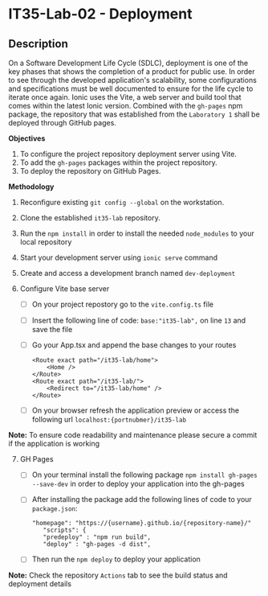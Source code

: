 # IT35-Lab-02 - Deployment
## Description
On a Software Development Life Cycle (SDLC), deployment is one of the key phases that shows the completion of a product for public use. In
order to see through the developed application's scalability, some configurations and specifications must be well documented to ensure
for the life cycle to iterate once again. 
Ionic uses the Vite, a web server and build tool that comes within the latest Ionic version. Combined with the `gh-pages` npm package,
the repository that was established from the `Laboratory 1` shall be deployed through GitHub pages.

**Objectives**
1. To configure the project repository deployment server using Vite.
2. To add the `gh-pages` packages within the project repository.
3. To deploy the repository on GitHub Pages.
   
**Methodology**
1. Reconfigure existing `git config --global` on the workstation.
2. Clone the established `it35-lab` repository.
3. Run the `npm install` in order to install the needed `node_modules` to your local repository
4. Start your development server using `ionic serve` command
5. Create and access a development branch named `dev-deployment`

6. Configure Vite base server
    - [ ] On your project repostory go to the `vite.config.ts` file
    - [ ] Insert the following line of code:  `base:"it35-lab",` on line `13` and save the file
    - [ ] Go your App.tsx and append the base changes to your routes
   
          <Route exact path="/it35-lab/home">
              <Home />
          </Route>
          <Route exact path="/it35-lab/">
              <Redirect to="/it35-lab/home" />
          </Route>
          
    - [ ] On your browser refresh the application preview or access the following url `localhost:{portnubmer}/it35-lab`
          
  **Note:** To ensure code readability and maintenance please secure a commit if the application is working

7. GH Pages
   - [ ] On your terminal install the following package `npm install gh-pages --save-dev` in order to deploy your application into the gh-pages
   - [ ] After installing the package add the following lines of code to your `package.json`:
         
         "homepage": "https://{username}.github.io/{repository-name}/"
            "scripts": {
            "predeploy" : "npm run build",
            "deploy" : "gh-pages -d dist",
         
   - [ ] Then run the `npm deploy` to deploy your application

**Note:** Check the repository `Actions` tab to see the build status and deployment details
